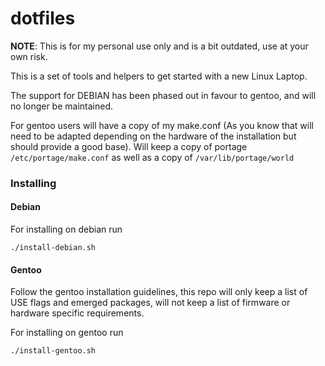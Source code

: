 dotfiles
========

**NOTE**: This is for my personal use only and is a bit outdated, use at your own risk.

This is a set of tools and helpers to get started with a new Linux Laptop.

The support for DEBIAN has been phased out in favour to gentoo, and will no
longer be maintained.

For gentoo users will have a copy of my make.conf (As you know that will need to be adapted depending on the hardware of the installation but should provide a good base). Will keep a copy of portage `/etc/portage/make.conf` as well as a copy of `/var/lib/portage/world`

### Installing

#### Debian

For installing on debian run

```./install-debian.sh```

#### Gentoo

Follow the gentoo installation guidelines, this repo will only keep a list of USE flags and emerged packages, will not keep a list of firmware or hardware specific requirements.

For installing on gentoo run

```./install-gentoo.sh```


